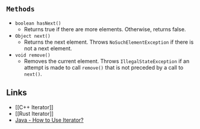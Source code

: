 ## `Methods`
- `boolean hasNext()`
	- Returns true if there are more elements. Otherwise, returns false.
- `Object next()`
	- Returns the next element. Throws `NoSuchElementException` if there is not a next element.
- `void remove()`
	- Removes the current element. Throws `IllegalStateException` if an attempt is made to call `remove()` that is not preceded by a call to `next()`.

## Links
- [[C++ Iterator]]
- [[Rust Iterator]]
- [Java - How to Use Iterator?](https://www.tutorialspoint.com/java/java_using_iterator.htm)